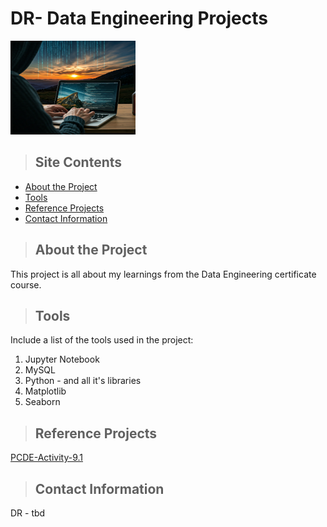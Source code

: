 # DR- Data Engineering Projects
<img src="Images/ToBe.jpg" alt="To be" width="200" height="150">  

>## Site Contents
* [About the Project](#about_the_project)
* [Tools](#tools)
* [Reference Projects](#Reference_Projects)
* [Contact Information](#contact)
<a class="anchor" id="about the project"></a>
>## About the Project
This project is all about my learnings from the Data Engineering certificate course.

<a class="anchor" id="tools"></a>
>## Tools
Include a list of the tools used in the project:
1. Jupyter Notebook
2. MySQL
3. Python - and all it's libraries
4. Matplotlib 
5. Seaborn 

<a class="anchor" id="Reference_Projects"></a>
>## Reference Projects
<a href="https://github.io/PCDE-Activity-9.1"> PCDE-Activity-9.1 </a>
   
<a class="anchor" id="contact"></a>
>## Contact Information
DR - tbd
